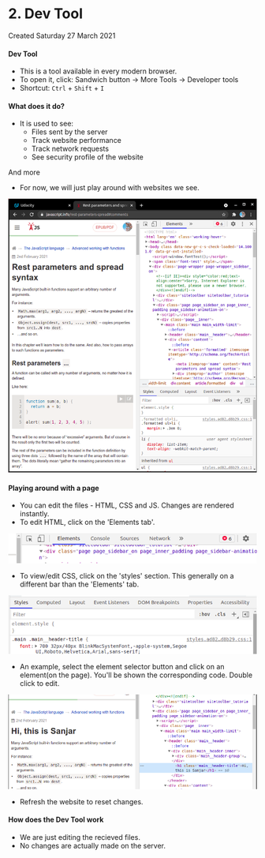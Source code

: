 # 2. Dev Tool
Created Saturday 27 March 2021

#### Dev Tool
- This is a tool available in every modern browser.
- To open it, click: Sandwich button → More Tools → Developer tools
- Shortcut: `Ctrl` + `Shift` + `I`

#### What does it do?
- It is used to see:
  - Files sent by the server
  - Track website performance
  - Track network requests
  - See security profile of the website

And more

- For now, we will just play around with websites we see.

![](../../../assets/0_index-image-1-ca3b196c.png)

#### Playing around with a page
- You can edit the files - HTML, CSS and JS. Changes are rendered instantly.
- To edit HTML, click on the 'Elements tab'.

![](../../../assets/0_index-image-2-ca3b196c.png)

- To view/edit CSS, click on the 'styles' section. This generally on a different bar than the 'Elements' tab.

![](../../../assets/0_index-image-3-ca3b196c.png)

- An example, select the element selector button and click on an element(on the page). You'll be shown the corresponding code. Double click to edit.

![](../../../assets/0_index-image-4-ca3b196c.png)

- Refresh the website to reset changes.

#### How does the Dev Tool work
- We are just editing the recieved files.
- No changes are actually made on the server.
